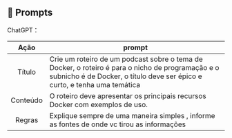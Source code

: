 ## 🧠 Prompts


ChatGPT：

|   Ação   | prompt                                                                                                                                                                                                                                                                         |
| :------: | ------------------------------------------------------------------------------------------------------------------------------------------------------------------------------------------------------------------------------------------------------------------------------ |
|  Título  | Crie um roteiro de um podcast sobre o tema de Docker, o roteiro é para o nicho de programação e o subnicho é de Docker, o título deve ser épico e curto, e tenha uma temática                                                      |
| Conteúdo | O roteiro deve apresentar os principais recursos Docker com exemplos de uso.
| Regras | Explique sempre de uma maneira simples , informe as fontes de onde vc tirou as informações | Faça uma rápida apresentação e apresente 2 blocos de texto e no final faça um encerramento bem humorado chamando para o próximo podcast.
